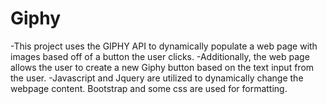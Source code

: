 # Giphy
-This project uses the GIPHY API to dynamically populate a web page with images based off of a button the user clicks.
-Additionally, the web page allows the user to create a new Giphy button based on the text input from the user.
-Javascript and Jquery are utilized to dynamically change the webpage content. Bootstrap and some css are used for formatting.
